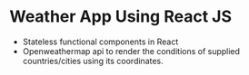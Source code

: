 # Weather App Using React JS

- Stateless functional components in React
- Openweathermap api to render the conditions of supplied countries/cities using its coordinates.
